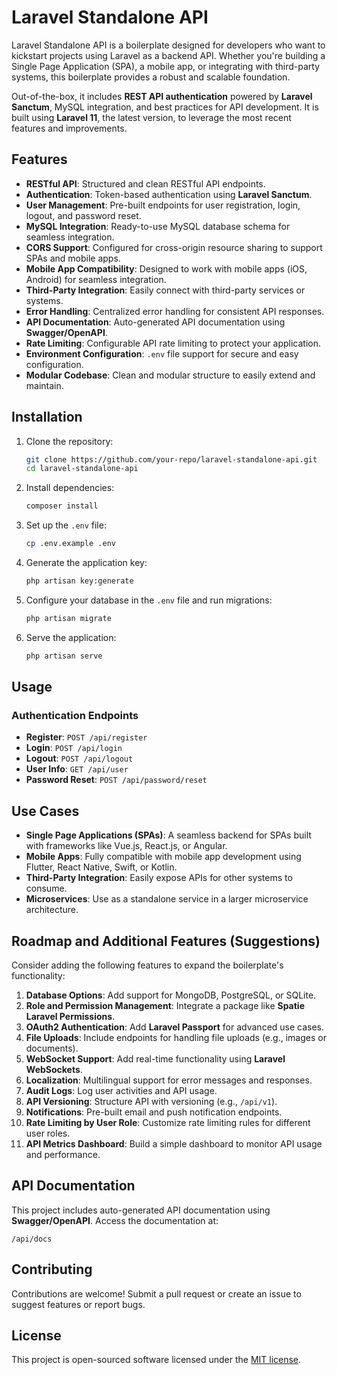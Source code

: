 # Laravel Standalone API

Laravel Standalone API is a boilerplate designed for developers who want to kickstart projects using Laravel as a backend API. Whether you're building a Single Page Application (SPA), a mobile app, or integrating with third-party systems, this boilerplate provides a robust and scalable foundation.

Out-of-the-box, it includes **REST API authentication** powered by **Laravel Sanctum**, MySQL integration, and best practices for API development. It is built using **Laravel 11**, the latest version, to leverage the most recent features and improvements.

## Features

- **RESTful API**: Structured and clean RESTful API endpoints.
- **Authentication**: Token-based authentication using **Laravel Sanctum**.
- **User Management**: Pre-built endpoints for user registration, login, logout, and password reset.
- **MySQL Integration**: Ready-to-use MySQL database schema for seamless integration.
- **CORS Support**: Configured for cross-origin resource sharing to support SPAs and mobile apps.
- **Mobile App Compatibility**: Designed to work with mobile apps (iOS, Android) for seamless integration.
- **Third-Party Integration**: Easily connect with third-party services or systems.
- **Error Handling**: Centralized error handling for consistent API responses.
- **API Documentation**: Auto-generated API documentation using **Swagger/OpenAPI**.
- **Rate Limiting**: Configurable API rate limiting to protect your application.
- **Environment Configuration**: `.env` file support for secure and easy configuration.
- **Modular Codebase**: Clean and modular structure to easily extend and maintain.

## Installation

1. Clone the repository:
   ```bash
   git clone https://github.com/your-repo/laravel-standalone-api.git
   cd laravel-standalone-api
   ```

2. Install dependencies:
   ```bash
   composer install
   ```

3. Set up the `.env` file:
   ```bash
   cp .env.example .env
   ```

4. Generate the application key:
   ```bash
   php artisan key:generate
   ```

5. Configure your database in the `.env` file and run migrations:
   ```bash
   php artisan migrate
   ```

6. Serve the application:
   ```bash
   php artisan serve
   ```

## Usage

### Authentication Endpoints

- **Register**: `POST /api/register`
- **Login**: `POST /api/login`
- **Logout**: `POST /api/logout`
- **User Info**: `GET /api/user`
- **Password Reset**: `POST /api/password/reset`

## Use Cases

- **Single Page Applications (SPAs)**: A seamless backend for SPAs built with frameworks like Vue.js, React.js, or Angular.
- **Mobile Apps**: Fully compatible with mobile app development using Flutter, React Native, Swift, or Kotlin.
- **Third-Party Integration**: Easily expose APIs for other systems to consume.
- **Microservices**: Use as a standalone service in a larger microservice architecture.

## Roadmap and Additional Features (Suggestions)

Consider adding the following features to expand the boilerplate's functionality:

1. **Database Options**: Add support for MongoDB, PostgreSQL, or SQLite.
2. **Role and Permission Management**: Integrate a package like **Spatie Laravel Permissions**.
3. **OAuth2 Authentication**: Add **Laravel Passport** for advanced use cases.
4. **File Uploads**: Include endpoints for handling file uploads (e.g., images or documents).
5. **WebSocket Support**: Add real-time functionality using **Laravel WebSockets**.
6. **Localization**: Multilingual support for error messages and responses.
7. **Audit Logs**: Log user activities and API usage.
8. **API Versioning**: Structure API with versioning (e.g., `/api/v1`).
9. **Notifications**: Pre-built email and push notification endpoints.
10. **Rate Limiting by User Role**: Customize rate limiting rules for different user roles.
11. **API Metrics Dashboard**: Build a simple dashboard to monitor API usage and performance.

## API Documentation

This project includes auto-generated API documentation using **Swagger/OpenAPI**. Access the documentation at:
```
/api/docs
```

## Contributing

Contributions are welcome! Submit a pull request or create an issue to suggest features or report bugs.

## License

This project is open-sourced software licensed under the [MIT license](LICENSE).
